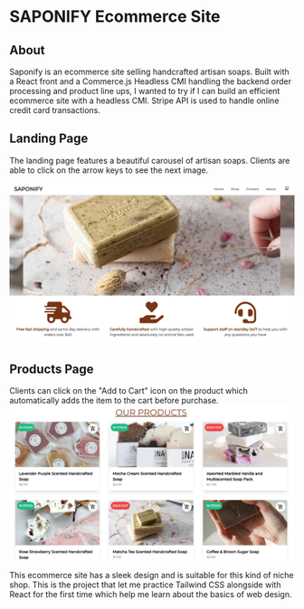 # SAPONIFY Ecommerce Site

## About 
Saponify is an ecommerce site selling handcrafted artisan soaps. Built with a React front and a Commerce.js Headless CMI handling the backend order processing and product line ups, I wanted to try if I can build an efficient ecommerce site with a headless CMI. Stripe API is used to handle online credit card transactions. 

## Landing Page 
The landing page features a beautiful carousel of artisan soaps. Clients are able to click on the arrow keys to see the next image.

<img src="https://github.com/synerjay/Saponify/blob/main/screenshots/Landingpage.png?raw=true" />

## Products Page

Clients can click on the "Add to Cart" icon on the product which automatically adds the item to the cart before purchase.
<img src="https://github.com/synerjay/Saponify/blob/main/screenshots/Productslineup.png?raw=true" />

This ecommerce site has a sleek design and is suitable for this kind of niche shop. This is the project that let me practice Tailwind CSS alongside with React for the first time which help me learn about the basics of web design. 
